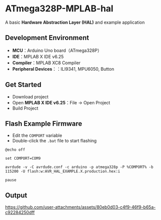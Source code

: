 
# ATmega328P-MPLAB-hal

A basic **Hardware Abstraction Layer (HAL)** and example application

## Development Environment

- **MCU**：Arduino Uno board（ATmega328P）
- **IDE**：MPLAB X IDE v6.25
- **Compiler**：MPLAB XC8 Compiler
- **Peripheral Devices**：：ILI9341, MPU6050, Button

## Get Started

- Download project
- Open **MPLAB X IDE v6.25**：File -> Open Project
- Build Project

## Flash Example Firmware
- Edit the `COMPORT` variable 
- Double-click the `.bat` file to start flashing    

```
@echo off

set COMPORT=COM9

avrdude -v -C avrdude.conf -c arduino -p atmega328p -P %COMPORT% -b 115200 -U flash:w:AVR_HAL_EXAMPLE.X.production.hex:i

pause
```
## Output

https://github.com/user-attachments/assets/80eb0d03-c4f9-46f9-b65a-c92284250dff

